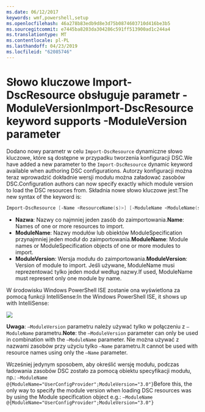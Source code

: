 ```yaml
---
ms.date: 06/12/2017
keywords: wmf,powershell,setup
ms.openlocfilehash: 46a278b83edb9d8e3d75b0874603710d416be3b5
ms.sourcegitcommit: e7445ba8203da304286c591ff513900ad1c244a4
ms.translationtype: MT
ms.contentlocale: pl-PL
ms.lasthandoff: 04/23/2019
ms.locfileid: "62085746"
---
```

# <a name="import-dscresource-keyword-supports--moduleversion-parameter"></a><span data-ttu-id="a8b96-102">Słowo kluczowe Import-DscResource obsługuje parametr - ModuleVersion</span><span class="sxs-lookup"><span data-stu-id="a8b96-102">Import-DscResource keyword supports -ModuleVersion parameter</span></span>

<span data-ttu-id="a8b96-103">Dodano nowy parametr w celu `Import-DscResource` dynamiczne słowo kluczowe, które są dostępne w przypadku tworzenia konfiguracji DSC.</span><span class="sxs-lookup"><span data-stu-id="a8b96-103">We have added a new parameter to the `Import-DscResource` dynamic keyword available when authoring DSC configurations.</span></span> <span data-ttu-id="a8b96-104">Autorzy konfiguracji można teraz wprowadzić dokładnie wersji modułu można załadować zasobów DSC.</span><span class="sxs-lookup"><span data-stu-id="a8b96-104">Configuration authors can now specify exactly which module version to load the DSC resources from.</span></span> <span data-ttu-id="a8b96-105">Składnia nowe słowo kluczowe jest:</span><span class="sxs-lookup"><span data-stu-id="a8b96-105">The new syntax of the keyword is:</span></span>

```powershell
Import-DscResource [-Name <ResourceName(s)>] [-ModuleName <ModuleName(s)>] [-ModuleVersion <ModuleVersion>]
```

* <span data-ttu-id="a8b96-106">**Nazwa**: Nazwy co najmniej jeden zasób do zaimportowania.</span><span class="sxs-lookup"><span data-stu-id="a8b96-106">**Name**: Names of one or more resources to import.</span></span>
* <span data-ttu-id="a8b96-107">**ModuleName**: Nazwy modułów lub obiektów ModuleSpecification przynajmniej jeden moduł do zaimportowania.</span><span class="sxs-lookup"><span data-stu-id="a8b96-107">**ModuleName**: Module names or ModuleSpecification objects of one or more modules to import.</span></span>
* <span data-ttu-id="a8b96-108">**ModuleVersion**: Wersja modułu do zaimportowania.</span><span class="sxs-lookup"><span data-stu-id="a8b96-108">**ModuleVersion**: Version of module to import.</span></span> <span data-ttu-id="a8b96-109">Jeśli używane, ModuleName musi reprezentować tylko jeden moduł według nazwy.</span><span class="sxs-lookup"><span data-stu-id="a8b96-109">If used, ModuleName must represent only one module by name.</span></span>

<span data-ttu-id="a8b96-110">W środowisku Windows PowerShell ISE zostanie ona wyświetlona za pomocą funkcji IntelliSense:</span><span class="sxs-lookup"><span data-stu-id="a8b96-110">In the Windows PowerShell ISE, it shows up with IntelliSense:</span></span>

![](../images/Import-DscResource-Modversion.jpg)

<span data-ttu-id="a8b96-111">**Uwaga**: `–ModuleVersion` parametru należy używać tylko w połączeniu z `–ModuleName` parametru.</span><span class="sxs-lookup"><span data-stu-id="a8b96-111">**Note**: the `–ModuleVersion` parameter can only be used in combination with the `–ModuleName` parameter.</span></span> <span data-ttu-id="a8b96-112">Nie można używać z nazwami zasobów przy użyciu tylko `–Name` parametru.</span><span class="sxs-lookup"><span data-stu-id="a8b96-112">It cannot be used with resource names using only the `–Name` parameter.</span></span>

<span data-ttu-id="a8b96-113">Wcześniej jedynym sposobem, aby określić wersję modułu, podczas ładowania zasobów DSC zostało za pomocą obiektu specyfikacji modułu, np.: `–ModuleName @{ModuleName="UserConfigProvider";ModuleVersion="3.0"}`</span><span class="sxs-lookup"><span data-stu-id="a8b96-113">Before this, the only way to specify the module version when loading DSC resources was by using the Module specification object e.g.: `–ModuleName @{ModuleName="UserConfigProvider";ModuleVersion="3.0"}`</span></span>
